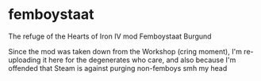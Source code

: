# femboystaat
The refuge of the Hearts of Iron IV mod Femboystaat Burgund

Since the mod was taken down from the Workshop (cring moment), I'm re-uploading it here for the degenerates who care, and also because I'm offended that Steam is against purging non-femboys smh my head

